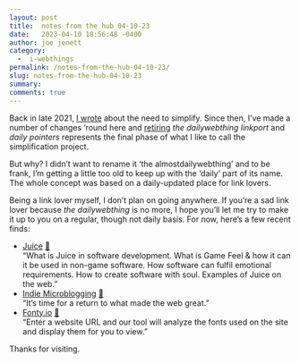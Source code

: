 ```yaml
---
layout: post
title:  notes from the hub 04-10-23
date:   2023-04-10 18:56:48 -0400
author: joe jenett
category:
  -  i-webthings
permalink: /notes-from-the-hub-04-10-23/
slug: notes-from-the-hub-04-10-23
summary: 
comments: true
---
```

<p>Back in late 2021, <a href="https://simply.joejenett.com/heres-to-simplicity/">I wrote</a> about the need to simplify. Since then, I’ve made a number of changes ’round here and <a href="https://dwt-archives.joejenett.com/announcement/"></a> <a href="https://dwt-archives.joejenett.com/announcement/">retiring</a> <em>the dailywebthing linkport</em> and <em>daily pointers</em> represents the final phase of what I like to call the simplification project.</p>
<p>But why? I didn’t want to rename it ‘the almostdailywebthing’ and to be frank, I’m getting a little too old to keep up with the ‘daily’ part of its name. The whole concept was based on a daily-updated place for link lovers.</p>
<p>Being a link lover myself, I don’t plan on going anywhere. If you’re a sad link lover because <em>the dailywebthing</em> is no more, I hope you’ll let me try to make it up to you on a regular, though not daily basis. For now, here’s a few recent finds:</p>
<p></p>
<ul class="links">
	<li><a title="Juice" href="https://garden.bradwoods.io/notes/design/juice">Juice</a> <a href="https://pinboard.in/u:bensauer">📌</a><br>“What is Juice in software development. What is Game Feel &amp; how it can it be used in non-game software. How software can fulfil emotional requirements. How to create software with soul. Examples of Juice on the web.”</li>
	<li><a title="Indie Microblogging by Manton Reece" href="https://book.micro.blog/">Indie Microblogging</a> <a href="https://pinboard.in/u:axodys">📌</a><br>“It’s time for a return to what made the web great.”</li>
	<li><a title="Find used fonts on any website" href="https://fonty.io/">Fonty.io</a> <a href="https://pinboard.in/u:angusm">📌</a><br>“Enter a website URL and our tool will analyze the fonts used on the site and display them for you to view.”</li>
</ul>
<p>Thanks for visiting.</p>

<a href="https://brid.gy/publish/mastodon"></a>